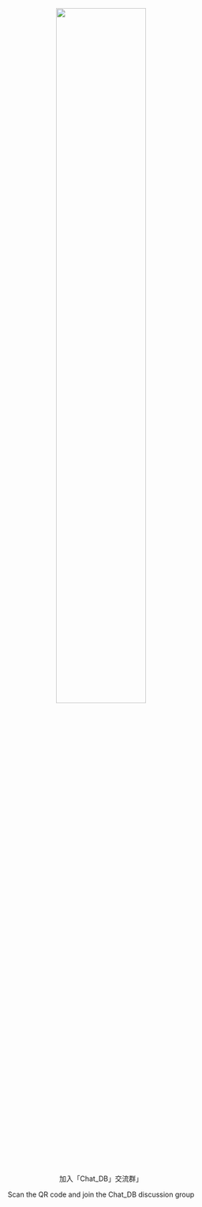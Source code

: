 <div align="center">
<img src=wechat.jpg width="60%"/>

<p> 加入「Chat_DB」交流群」 </p>
<p> Scan the QR code and join the Chat_DB discussion group </p>
</div>

